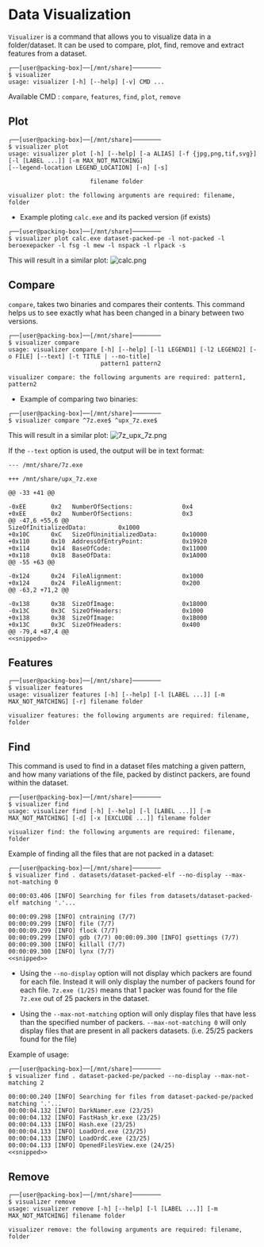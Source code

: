 # Data Visualization

`Visualizer` is a command that allows you to visualize data in a folder/dataset. It can be used to compare, plot, find, remove and extract features from a dataset.


```console
┌──[user@packing-box]──[/mnt/share]────────
$ visualizer 
usage: visualizer [-h] [--help] [-v] CMD ...
```
 Available CMD : `compare`, `features`, `find`, `plot`, `remove`


## Plot

```console
┌──[user@packing-box]──[/mnt/share]────────
$ visualizer plot 
usage: visualizer plot [-h] [--help] [-a ALIAS] [-f {jpg,png,tif,svg}] [-l [LABEL ...]] [-m MAX_NOT_MATCHING]
[--legend-location LEGEND_LOCATION] [-n] [-s]

                       filename folder

visualizer plot: the following arguments are required: filename, folder
```

- Example ploting `calc.exe` and its packed version (if exists)
```console
┌──[user@packing-box]──[/mnt/share]────────
$ visualizer plot calc.exe dataset-packed-pe -l not-packed -l beroexepacker -l fsg -l mew -l nspack -l rlpack -s
```

This will result in a similar plot:
![calc.png](../imgs/calc.png)


## Compare

`compare`, takes two binaries and compares their contents. This command helps us to see exactly what has been changed in a binary between two versions.

```console
┌──[user@packing-box]──[/mnt/share]────────
$ visualizer compare
usage: visualizer compare [-h] [--help] [-l1 LEGEND1] [-l2 LEGEND2] [-o FILE] [--text] [-t TITLE | --no-title]
                          pattern1 pattern2

visualizer compare: the following arguments are required: pattern1, pattern2
```

- Example of comparing two binaries:

```console
┌──[user@packing-box]──[/mnt/share]────────
$ visualizer compare ^7z.exe$ ^upx_7z.exe$
```

This will result in a similar plot:
![7z_upx_7z.png](../imgs/7z_upx_7z.png.png)

If the `--text` option is used, the output will be in text format:

```console
--- /mnt/share/7z.exe

+++ /mnt/share/upx_7z.exe

@@ -33 +41 @@

-0xEE       0x2   NumberOfSections:              0x4       
+0xEE       0x2   NumberOfSections:              0x3       
@@ -47,6 +55,6 @@
SizeOfInitializedData:         0x1000    
+0x10C      0xC   SizeOfUninitializedData:       0x10000   
+0x110      0x10  AddressOfEntryPoint:           0x19920   
+0x114      0x14  BaseOfCode:                    0x11000   
+0x118      0x18  BaseOfData:                    0x1A000   
@@ -55 +63 @@

-0x124      0x24  FileAlignment:                 0x1000    
+0x124      0x24  FileAlignment:                 0x200     
@@ -63,2 +71,2 @@

-0x138      0x38  SizeOfImage:                   0x18000   
-0x13C      0x3C  SizeOfHeaders:                 0x1000    
+0x138      0x38  SizeOfImage:                   0x1B000   
+0x13C      0x3C  SizeOfHeaders:                 0x400     
@@ -79,4 +87,4 @@
<<snipped>>
```


## Features

```console
┌──[user@packing-box]──[/mnt/share]────────
$ visualizer features 
usage: visualizer features [-h] [--help] [-l [LABEL ...]] [-m MAX_NOT_MATCHING] [-r] filename folder

visualizer features: the following arguments are required: filename, folder
```


## Find

This command is used to find in a dataset files matching a given pattern, and how many variations of the file, packed by distinct packers, are found within the dataset.

```console
┌──[user@packing-box]──[/mnt/share]────────
$ visualizer find 
usage: visualizer find [-h] [--help] [-l [LABEL ...]] [-m MAX_NOT_MATCHING] [-d] [-x [EXCLUDE ...]] filename folder

visualizer find: the following arguments are required: filename, folder
```

Example of finding all the files that are not packed in a dataset:
```console  
┌──[user@packing-box]──[/mnt/share]────────
$ visualizer find . datasets/dataset-packed-elf --no-display --max-not-matching 0 

00:00:03.406 [INFO] Searching for files from datasets/dataset-packed-elf matching '.'... 

00:00:09.298 [INFO] cntraining (7/7) 
00:00:09.299 [INFO] file (7/7) 
00:00:09.299 [INFO] flock (7/7) 
00:00:09.299 [INFO] gdb (7/7) 00:00:09.300 [INFO] gsettings (7/7) 
00:00:09.300 [INFO] killall (7/7) 
00:00:09.300 [INFO] lynx (7/7) 
<<snipped>>
```

- Using the `--no-display` option will not display which packers are found for each file. Instead it will only display the number of packers found for each file. `7z.exe (1/25)` means that 1 packer was found for the file `7z.exe` out of 25 packers in the dataset.

- Using the `--max-not-matching` option will only display files that have less than the specified number of packers. `--max-not-matching 0` will only display files that are present in all packers datasets. (i.e. 25/25 packers found for the file)

Example of usage:
```console
┌──[user@packing-box]──[/mnt/share]────────
$ visualizer find . dataset-packed-pe/packed --no-display --max-not-matching 2

00:00:00.240 [INFO] Searching for files from dataset-packed-pe/packed matching '.'...
00:00:04.132 [INFO] DarkNamer.exe (23/25)
00:00:04.132 [INFO] FastHash_kr.exe (23/25)
00:00:04.133 [INFO] Hash.exe (23/25)
00:00:04.133 [INFO] LoadOrd.exe (23/25)
00:00:04.133 [INFO] LoadOrdC.exe (23/25)
00:00:04.133 [INFO] OpenedFilesView.exe (24/25)
<<snipped>>
```


## Remove

```console
┌──[user@packing-box]──[/mnt/share]────────
$ visualizer remove 
usage: visualizer remove [-h] [--help] [-l [LABEL ...]] [-m MAX_NOT_MATCHING] filename folder

visualizer remove: the following arguments are required: filename, folder
```

